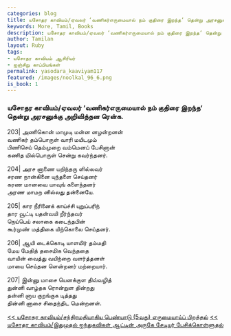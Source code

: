 ```yaml
---  
categories: blog  
title: யசோதர காவியம்/ஏவலர் ‘வணிகர்எருமையால் நம் குதிரை இறந்த‘ தென்று அரசனுக்கு அறிவித்தன ரென்க.
keywords: More, Tamil, Books  
description: யசோதர காவியம்/ஏவலர் ‘வணிகர்எருமையால் நம் குதிரை இறந்த‘ தென்று அரசனுக்கு அறிவித்தன ரென்க.
author: Tamilan  
layout: Ruby  
tags:     
- யசோதர காவியம் ஆசிரியர்
- ஐஞ்சிறு காப்பியங்கள்
permalink: yasodara_kaaviyam117  
featured: /images/noolkal_96_6.png  
is_book: 1
---  
```



### யசோதர காவியம்/ஏவலர் ‘வணிகர்எருமையால் நம் குதிரை இறந்த‘ தென்று அரசனுக்கு அறிவித்தன ரென்க.

203| அணிகொன் மாமுடி மன்ன னழன்றனன்  
வணிகர் தம்பொருள் வாரி மயிடமும்  
பிணிசெய் தெம்முறை வம்மெனப் பேசினான்  
கணித மில்பொருள் சென்று கவர்ந்தனர்.

204| அரச னாணை யறிந்தரு ளில்லவர்  
சரண நான்கினை யுந்தளை செய்தனர்  
கரண மானவை யாவுங் களைந்தனர்  
அரண மாமற னில்லது தன்னையே.

205| கார நீரினைக் காய்ச்சி யுறுப்பரிந்  
தார வூட்டி யதன்வயி றீர்ந்தவர்  
நெய்பெய் சலாகை கடைந்தபின்  
கூர்முண் மத்திகை யிற்கொலை செய்தனர்.

206| ஆயி டைக்கொடி யாளமிர் தம்மதி  
மேய மேதித் தசைமிக வெந்ததை  
வாயின் வைத்து வயிற்றை வளர்த்தனள்  
மாயை செய்தன ளென்றனர் மற்றையார்.

207| இன்னு மாசை யெனக்குள திவ்வழித்  
துன்னி வாழ்தக ரொன்றுள தின்றது  
தன்னி னாய குறங்குக டித்தது  
தின்னி னாசை சிதைந்திட மென்றனள்.

[<< யசோதர காவியம்/சந்திரமதியாகிய பெண்யாடு (5வது) எருமையாய்ப் பிறத்தல்](yasodara_kaaviyam116) [<< யசோதர காவியம்/இதுமுதல் ஐந்துகவிகள் ஆட்டின் அருகே சேடியர் பேசிக்கொள்ளுதல்](yasodara_kaaviyam118)


